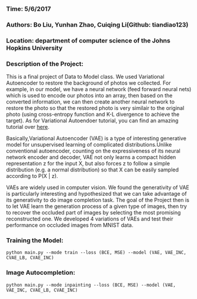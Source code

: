 ### Time: 5/6/2017
### Authors: Bo Liu, Yunhan Zhao, Cuiqing Li(Github: tiandiao123)
### Location: department of computer science of the Johns Hopkins University

### Description of the Project:

This is a final project of Data to Model class.  We used Variational Autoencoder to restore the background of photos we collected. For example, in  our model, we have a neural network (feed forward neural nets) which is used to encode our photos into an array, then based on the converted information, we can then create another neural network to restore the photo so that the restored photo is very similair to the original photo (using cross-entropy function and K-L divergence to achieve the target). As for Variational Autoendoer tutorial, you can find an amazing tutorial over [here](http://kvfrans.com/variational-autoencoders-explained/). 

Basically,Variational Autoencoder (VAE) is a type of interesting generative model for unsupervised learning of complicated distributions.Unlike conventional autoencoder, counting on the expressiveness of its neural network encoder and decoder, VAE not only learns a compact hidden representation z for the input X, but also forces z to follow a simple distribution (e.g. a normal distribution) so that X can be easily sampled according to P(X | z).

VAEs are widely used in computer vision. We found the generativity of VAE is particularly interesting and hypothesized that we can take advantage of its generativity to do image completion task. The goal of the Project then is to let VAE learn the generation process of a given type of images, then try to recover the occluded part of images by selecting the most promising reconstructed one. We developed 4 variations of VAEs and test their performance on occluded images from MNIST data.

### Training the Model:
```
python main.py --mode train --loss (BCE, MSE) --model (VAE, VAE_INC, CVAE_LB, CVAE_INC)
```

### Image Autocompletion:
```
python main.py --mode inpainting --loss (BCE, MSE) --model (VAE, VAE_INC, CVAE_LB, CVAE_INC)
```
